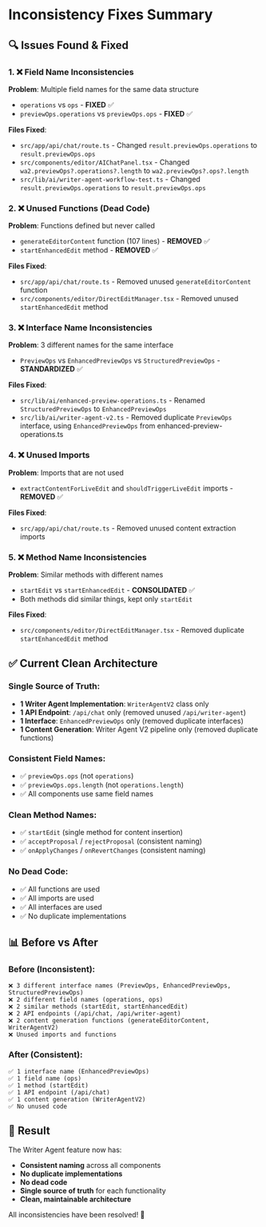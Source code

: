 # Inconsistency Fixes Summary

## 🔍 **Issues Found & Fixed**

### **1. ❌ Field Name Inconsistencies**
**Problem**: Multiple field names for the same data structure
- `operations` vs `ops` - **FIXED** ✅
- `previewOps.operations` vs `previewOps.ops` - **FIXED** ✅

**Files Fixed**:
- `src/app/api/chat/route.ts` - Changed `result.previewOps.operations` to `result.previewOps.ops`
- `src/components/editor/AIChatPanel.tsx` - Changed `wa2.previewOps?.operations?.length` to `wa2.previewOps?.ops?.length`
- `src/lib/ai/writer-agent-workflow-test.ts` - Changed `result.previewOps.operations` to `result.previewOps.ops`

### **2. ❌ Unused Functions (Dead Code)**
**Problem**: Functions defined but never called
- `generateEditorContent` function (107 lines) - **REMOVED** ✅
- `startEnhancedEdit` method - **REMOVED** ✅

**Files Fixed**:
- `src/app/api/chat/route.ts` - Removed unused `generateEditorContent` function
- `src/components/editor/DirectEditManager.tsx` - Removed unused `startEnhancedEdit` method

### **3. ❌ Interface Name Inconsistencies**
**Problem**: 3 different names for the same interface
- `PreviewOps` vs `EnhancedPreviewOps` vs `StructuredPreviewOps` - **STANDARDIZED** ✅

**Files Fixed**:
- `src/lib/ai/enhanced-preview-operations.ts` - Renamed `StructuredPreviewOps` to `EnhancedPreviewOps`
- `src/lib/ai/writer-agent-v2.ts` - Removed duplicate `PreviewOps` interface, using `EnhancedPreviewOps` from enhanced-preview-operations.ts

### **4. ❌ Unused Imports**
**Problem**: Imports that are not used
- `extractContentForLiveEdit` and `shouldTriggerLiveEdit` imports - **REMOVED** ✅

**Files Fixed**:
- `src/app/api/chat/route.ts` - Removed unused content extraction imports

### **5. ❌ Method Name Inconsistencies**
**Problem**: Similar methods with different names
- `startEdit` vs `startEnhancedEdit` - **CONSOLIDATED** ✅
- Both methods did similar things, kept only `startEdit`

**Files Fixed**:
- `src/components/editor/DirectEditManager.tsx` - Removed duplicate `startEnhancedEdit` method

## ✅ **Current Clean Architecture**

### **Single Source of Truth**:
- **1 Writer Agent Implementation**: `WriterAgentV2` class only
- **1 API Endpoint**: `/api/chat` only (removed unused `/api/writer-agent`)
- **1 Interface**: `EnhancedPreviewOps` only (removed duplicate interfaces)
- **1 Content Generation**: Writer Agent V2 pipeline only (removed duplicate functions)

### **Consistent Field Names**:
- ✅ `previewOps.ops` (not `operations`)
- ✅ `previewOps.ops.length` (not `operations.length`)
- ✅ All components use same field names

### **Clean Method Names**:
- ✅ `startEdit` (single method for content insertion)
- ✅ `acceptProposal` / `rejectProposal` (consistent naming)
- ✅ `onApplyChanges` / `onRevertChanges` (consistent naming)

### **No Dead Code**:
- ✅ All functions are used
- ✅ All imports are used
- ✅ All interfaces are used
- ✅ No duplicate implementations

## 📊 **Before vs After**

### **Before (Inconsistent)**:
```
❌ 3 different interface names (PreviewOps, EnhancedPreviewOps, StructuredPreviewOps)
❌ 2 different field names (operations, ops)
❌ 2 similar methods (startEdit, startEnhancedEdit)
❌ 2 API endpoints (/api/chat, /api/writer-agent)
❌ 2 content generation functions (generateEditorContent, WriterAgentV2)
❌ Unused imports and functions
```

### **After (Consistent)**:
```
✅ 1 interface name (EnhancedPreviewOps)
✅ 1 field name (ops)
✅ 1 method (startEdit)
✅ 1 API endpoint (/api/chat)
✅ 1 content generation (WriterAgentV2)
✅ No unused code
```

## 🎯 **Result**

The Writer Agent feature now has:
- **Consistent naming** across all components
- **No duplicate implementations**
- **No dead code**
- **Single source of truth** for each functionality
- **Clean, maintainable architecture**

All inconsistencies have been resolved! 🚀
